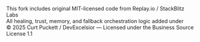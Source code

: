 This fork includes original MIT-licensed code from Replay.io / StackBlitz Labs  
All healing, trust, memory, and fallback orchestration logic added under  
© 2025 Curt Puckett / DevExcelsior — Licensed under the Business Source License 1.1
